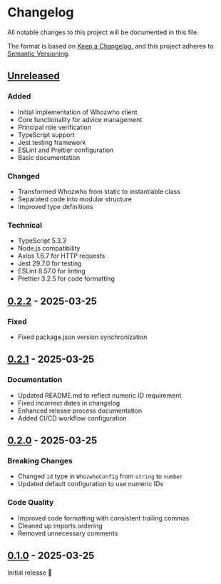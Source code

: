 # Changelog
All notable changes to this project will be documented in this file.

The format is based on [Keep a Changelog](https://keepachangelog.com/en/1.0.0/),
and this project adheres to [Semantic Versioning](https://semver.org/spec/v2.0.0.html).

## [Unreleased]
### Added
- Initial implementation of Whozwho client
- Core functionality for advice management
- Principal role verification
- TypeScript support
- Jest testing framework
- ESLint and Prettier configuration
- Basic documentation

### Changed
- Transformed Whozwho from static to instantiable class
- Separated code into modular structure
- Improved type definitions

### Technical
- TypeScript 5.3.3
- Node.js compatibility
- Axios 1.6.7 for HTTP requests
- Jest 29.7.0 for testing
- ESLint 8.57.0 for linting
- Prettier 3.2.5 for code formatting

## [0.2.2] - 2025-03-25
### Fixed
- Fixed package.json version synchronization

## [0.2.1] - 2025-03-25
### Documentation
- Updated README.md to reflect numeric ID requirement
- Fixed incorrect dates in changelog
- Enhanced release process documentation
- Added CI/CD workflow configuration

## [0.2.0] - 2025-03-25
### Breaking Changes
- Changed `id` type in `WhozwhoConfig` from `string` to `number`
- Updated default configuration to use numeric IDs

### Code Quality
- Improved code formatting with consistent trailing commas
- Cleaned up imports ordering
- Removed unnecessary comments

## [0.1.0] - 2025-03-25
Initial release 🎉

[Unreleased]: https://github.com/mlefree/whozwho-client/compare/v0.2.2...HEAD
[0.2.2]: https://github.com/mlefree/whozwho-client/compare/v0.2.1...v0.2.2
[0.2.1]: https://github.com/mlefree/whozwho-client/compare/v0.2.0...v0.2.1
[0.2.0]: https://github.com/mlefree/whozwho-client/compare/v0.1.0...v0.2.0
[0.1.0]: https://github.com/mlefree/whozwho-client/releases/tag/v0.1.0 